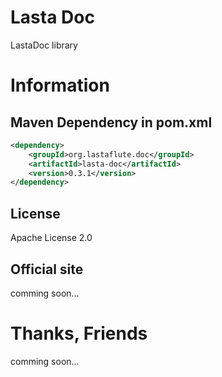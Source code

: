 Lasta Doc
=======================
LastaDoc library

# Information
## Maven Dependency in pom.xml
```xml
<dependency>
    <groupId>org.lastaflute.doc</groupId>
    <artifactId>lasta-doc</artifactId>
    <version>0.3.1</version>
</dependency>
```

## License
Apache License 2.0

## Official site
comming soon...

# Thanks, Friends
comming soon...
